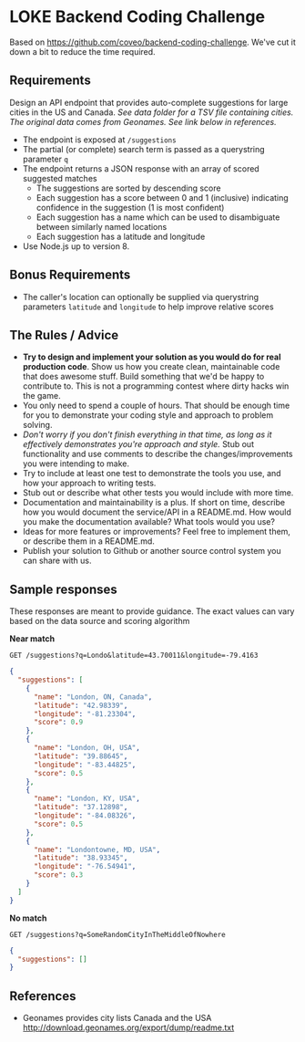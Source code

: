 # LOKE Backend Coding Challenge
Based on https://github.com/coveo/backend-coding-challenge. We've cut it down a bit to reduce the time required.

## Requirements

Design an API endpoint that provides auto-complete suggestions for large cities in the US and Canada. _See data folder for a TSV file containing cities. The original data comes from Geonames. See link below in references._ 

- The endpoint is exposed at `/suggestions`
- The partial (or complete) search term is passed as a querystring parameter `q`
- The endpoint returns a JSON response with an array of scored suggested matches
    - The suggestions are sorted by descending score
    - Each suggestion has a score between 0 and 1 (inclusive) indicating confidence in the suggestion (1 is most confident)
    - Each suggestion has a name which can be used to disambiguate between similarly named locations
    - Each suggestion has a latitude and longitude
- Use Node.js up to version 8.

## Bonus Requirements

- The caller's location can optionally be supplied via querystring parameters `latitude` and `longitude` to help improve relative scores

## The Rules / Advice

- **Try to design and implement your solution as you would do for real production code**. Show us how you create clean, maintainable code that does awesome stuff. Build something that we'd be happy to contribute to. This is not a programming contest where dirty hacks win the game.
- You only need to spend a couple of hours. That should be enough time for you to demonstrate your coding style and approach to problem solving.
- _Don't worry if you don't finish everything in that time, as long as it effectively demonstrates you're approach and style._ Stub out functionality and use comments to describe the changes/improvements you were intending to make.
- Try to include at least one test to demonstrate the tools you use, and how your approach to writing tests.
- Stub out or describe what other tests you would include with more time. 
- Documentation and maintainability is a plus. If short on time, describe how you would document the service/API in a README.md. How would you make the documentation available? What tools would you use?
- Ideas for more features or improvements? Feel free to implement them, or describe them in a README.md.
- Publish your solution to Github or another source control system you can share with us.

## Sample responses

These responses are meant to provide guidance. The exact values can vary based on the data source and scoring algorithm

**Near match**

    GET /suggestions?q=Londo&latitude=43.70011&longitude=-79.4163

```json
{
  "suggestions": [
    {
      "name": "London, ON, Canada",
      "latitude": "42.98339",
      "longitude": "-81.23304",
      "score": 0.9
    },
    {
      "name": "London, OH, USA",
      "latitude": "39.88645",
      "longitude": "-83.44825",
      "score": 0.5
    },
    {
      "name": "London, KY, USA",
      "latitude": "37.12898",
      "longitude": "-84.08326",
      "score": 0.5
    },
    {
      "name": "Londontowne, MD, USA",
      "latitude": "38.93345",
      "longitude": "-76.54941",
      "score": 0.3
    }
  ]
}
```

**No match**

    GET /suggestions?q=SomeRandomCityInTheMiddleOfNowhere

```json
{
  "suggestions": []
}
```

## References

- Geonames provides city lists Canada and the USA http://download.geonames.org/export/dump/readme.txt

